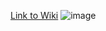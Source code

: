 [Link to Wiki](https://github.com/phama2/oss-repo-template/wiki/Project-Ideas)
![image](https://user-images.githubusercontent.com/70230763/151584663-3c4e5f50-3b80-4a13-8830-6a05a570dbcc.png)


